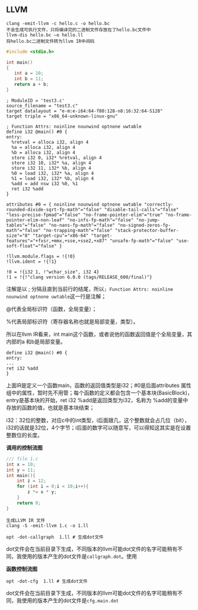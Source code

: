 ## LLVM

```shell
clang -emit-llvm -c hello.c -o hello.bc
不会生成可执行文件，只将编译完的二进制文件存放在了hello.bc文件中
llvm-dis hello.bc –o hello.ll
将hello.bc二进制文件转为llvm IR中间码
```





```c
#include <stdio.h>

int main()
{
   int a = 10;
   int b = 11;
   return a + b;
}
```



```
; ModuleID = 'test3.c'
source_filename = "test3.c"
target datalayout = "e-m:e-i64:64-f80:128-n8:16:32:64-S128"
target triple = "x86_64-unknown-linux-gnu"

; Function Attrs: noinline nounwind optnone uwtable
define i32 @main() #0 {
entry:
  %retval = alloca i32, align 4
  %a = alloca i32, align 4
  %b = alloca i32, align 4
  store i32 0, i32* %retval, align 4
  store i32 10, i32* %a, align 4
  store i32 11, i32* %b, align 4
  %0 = load i32, i32* %a, align 4
  %1 = load i32, i32* %b, align 4
  %add = add nsw i32 %0, %1
  ret i32 %add
}

attributes #0 = { noinline nounwind optnone uwtable "correctly-rounded-divide-sqrt-fp-math"="false" "disable-tail-calls"="false" "less-precise-fpmad"="false" "no-frame-pointer-elim"="true" "no-frame-pointer-elim-non-leaf" "no-infs-fp-math"="false" "no-jump-tables"="false" "no-nans-fp-math"="false" "no-signed-zeros-fp-math"="false" "no-trapping-math"="false" "stack-protector-buffer-size"="8" "target-cpu"="x86-64" "target-features"="+fxsr,+mmx,+sse,+sse2,+x87" "unsafe-fp-math"="false" "use-soft-float"="false" }

!llvm.module.flags = !{!0}
!llvm.ident = !{!1}

!0 = !{i32 1, !"wchar_size", i32 4}
!1 = !{!"clang version 6.0.0 (tags/RELEASE_600/final)"}

```



注解是以 ; 分隔且直到当前行的结尾，所以`; Function Attrs: noinline nounwind optnone uwtable`这一行是注解；

 @代表全局标识符（函数，全局变量）；

 %代表局部标识符（寄存器名称也就是局部变量，类型）。

所以在llvm IR看来，int main这个函数，或者说他的函数返回值是个全局变量，其内部的a 和b是局部变量。

```
define i32 @main() #0 {
entry:
...
ret i32 %add
}

```

上面IR是定义一个函数main，函数的返回值类型是i32；#0是后面attributes 属性组中的属性，暂时先不用管；每个函数的定义都会包含一个基本块(BasicBlock)，entry是基本块的开始，ret i32 %add是返回类型为i32，名称为 %add的变量中存放的函数的值，也就是基本块结束；

i32：32位的整数，对应c中的int类型，i后面跟几，这个整数就会占几位（bit），i32的话就是32位，4个字节；i后面的数字可以随意写，可以得知这其实是在设置整数位的长度。

**调用的控制流图**



```c
/// file 1.c
int x = 10; 
int y = 11; 
int main(){
    int z = 12; 
    for (int i = 0;i < 10;i++){
        z *= x * y;
    }   
    return 0;
}

```

```shell
生成LLVM IR 文件
clang -S -emit-llvm 1.c -o 1.ll
```



```shell
opt -dot-callgraph  1.ll # 生成dot文件

```

dot文件会在当前目录下生成，不同版本的llvm可能dot文件的名字可能稍有不同，我使用的版本产生的dot文件是`callgraph.dot`。使用

**函数控制流图**

```
opt -dot-cfg  1.ll # 生成dot文件

```

dot文件会在当前目录下生成，不同版本的llvm可能dot文件的名字可能稍有不同，我使用的版本产生的dot文件是`cfg.main.dot`